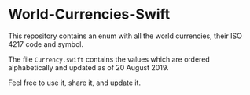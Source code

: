 # World-Currencies-Swift

This repository contains an enum with all the world currencies, their ISO 4217 code and symbol.

The file `Currency.swift` contains the values which are ordered alphabetically and updated as of 20 August 2019.

Feel free to use it, share it, and update it.
